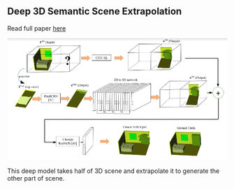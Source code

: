## Deep 3D Semantic Scene Extrapolation

Read full paper [here](https://link.springer.com/article/10.1007/s00371-018-1586-7)

![alt text](https://github.com/AliAbbasi/D3DSSE/blob/master/utils/hybrid_architecture.PNG)

This deep model takes half of 3D scene and extrapolate it to generate the other part of scene.
